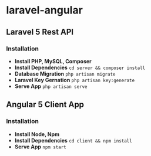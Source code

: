# laravel-angular

## Laravel 5 Rest API

### Installation

* **Install PHP, MySQL, Composer**
* **Install Dependencies**
  `cd server && composer install`
* **Database Migration**
  `php artisan migrate`
* **Laravel Key Gernation**
  `php artisan key:generate`
* **Serve App**
  `php artisan serve`
  
## Angular 5 Client App

### Installation

* **Install Node, Npm**
* **Install Dependencies**
  `cd client && npm install`
* **Serve App**
  `npm start`

